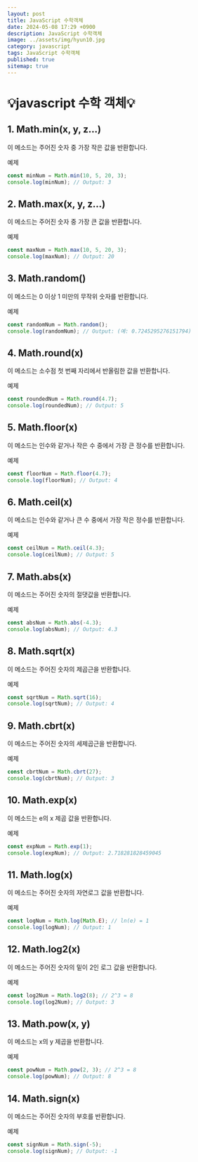 ```yaml
---
layout: post
title: JavaScript 수학객체
date: 2024-05-08 17:29 +0900
description: JavaScript 수학객체
image: ../assets/img/hyun10.jpg
category: javascript
tags: JavaScript 수학객체
published: true
sitemap: true
---
```


# 💡javascript 수학 객체💡

## 1. Math.min(x, y, z...)
이 메소드는 주어진 숫자 중 가장 작은 값을 반환합니다.

예제

````javascript
const minNum = Math.min(10, 5, 20, 3);
console.log(minNum); // Output: 3
````

## 2. Math.max(x, y, z...)
이 메소드는 주어진 숫자 중 가장 큰 값을 반환합니다.

예제

````javascript
const maxNum = Math.max(10, 5, 20, 3);
console.log(maxNum); // Output: 20
````

## 3. Math.random()
이 메소드는 0 이상 1 미만의 무작위 숫자를 반환합니다.

예제
````javascript
const randomNum = Math.random();
console.log(randomNum); // Output: (예: 0.7245295276151794)
````

## 4. Math.round(x)
이 메소드는 소수점 첫 번째 자리에서 반올림한 값을 반환합니다.

예제
````javascript
const roundedNum = Math.round(4.7);
console.log(roundedNum); // Output: 5
````

## 5. Math.floor(x)
이 메소드는 인수와 같거나 작은 수 중에서 가장 큰 정수를 반환합니다.

예제
````javascript
const floorNum = Math.floor(4.7);
console.log(floorNum); // Output: 4
````

## 6. Math.ceil(x)
이 메소드는 인수와 같거나 큰 수 중에서 가장 작은 정수를 반환합니다.

예제
````javascript
const ceilNum = Math.ceil(4.3);
console.log(ceilNum); // Output: 5
````

## 7. Math.abs(x)
이 메소드는 주어진 숫자의 절댓값을 반환합니다.

예제
````javascript
const absNum = Math.abs(-4.3);
console.log(absNum); // Output: 4.3
````

## 8. Math.sqrt(x)
이 메소드는 주어진 숫자의 제곱근을 반환합니다.

예제
````javascript
const sqrtNum = Math.sqrt(16);
console.log(sqrtNum); // Output: 4
````

## 9. Math.cbrt(x)
이 메소드는 주어진 숫자의 세제곱근을 반환합니다.

예제
````javascript
const cbrtNum = Math.cbrt(27);
console.log(cbrtNum); // Output: 3
````

## 10. Math.exp(x)
이 메소드는 e의 x 제곱 값을 반환합니다.

예제
````javascript
const expNum = Math.exp(1);
console.log(expNum); // Output: 2.718281828459045
````

## 11. Math.log(x)
이 메소드는 주어진 숫자의 자연로그 값을 반환합니다.

예제
````javascript
const logNum = Math.log(Math.E); // ln(e) = 1
console.log(logNum); // Output: 1
````

## 12. Math.log2(x)
이 메소드는 주어진 숫자의 밑이 2인 로그 값을 반환합니다.

예제
````javascript
const log2Num = Math.log2(8); // 2^3 = 8
console.log(log2Num); // Output: 3
````

## 13. Math.pow(x, y)
이 메소드는 x의 y 제곱을 반환합니다.

예제
````javascript
const powNum = Math.pow(2, 3); // 2^3 = 8
console.log(powNum); // Output: 8
````

## 14. Math.sign(x)
이 메소드는 주어진 숫자의 부호를 반환합니다.

예제
````javascript
const signNum = Math.sign(-5);
console.log(signNum); // Output: -1
````